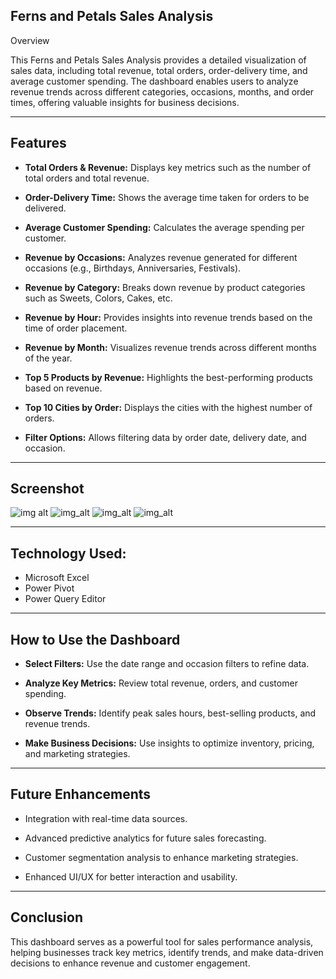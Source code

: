 ## Ferns and Petals Sales Analysis

Overview

This Ferns and Petals Sales Analysis provides a detailed visualization of sales data, including total revenue, total orders, order-delivery time,
and average customer spending. The dashboard enables users to analyze revenue trends across different categories, occasions, months, and order times, offering valuable insights for business decisions.

---

## Features

- **Total Orders & Revenue:** Displays key metrics such as the number of total orders and total revenue.

- **Order-Delivery Time:** Shows the average time taken for orders to be delivered.

- **Average Customer Spending:** Calculates the average spending per customer.

- **Revenue by Occasions:** Analyzes revenue generated for different occasions (e.g., Birthdays, Anniversaries, Festivals).

- **Revenue by Category:** Breaks down revenue by product categories such as Sweets, Colors, Cakes, etc.

- **Revenue by Hour:** Provides insights into revenue trends based on the time of order placement.

- **Revenue by Month:** Visualizes revenue trends across different months of the year.

- **Top 5 Products by Revenue:** Highlights the best-performing products based on revenue.

- **Top 10 Cities by Order:** Displays the cities with the highest number of orders.

- **Filter Options:** Allows filtering data by order date, delivery date, and occasion.

---

## Screenshot
![img alt]("C:\Users\vinut\OneDrive\Pictures\Screenshots\fnp1.png")
![img_alt]()
![img_alt]()
![img_alt]()

---

## Technology Used:

- Microsoft Excel
- Power Pivot
- Power Query Editor

---

## How to Use the Dashboard

- **Select Filters:** Use the date range and occasion filters to refine data.

- **Analyze Key Metrics:** Review total revenue, orders, and customer spending.

- **Observe Trends:** Identify peak sales hours, best-selling products, and revenue trends.

- **Make Business Decisions:** Use insights to optimize inventory, pricing, and marketing strategies.

---

## Future Enhancements

- Integration with real-time data sources.

- Advanced predictive analytics for future sales forecasting.

- Customer segmentation analysis to enhance marketing strategies.

- Enhanced UI/UX for better interaction and usability.

---

## Conclusion

This dashboard serves as a powerful tool for sales performance analysis, helping businesses track key metrics, identify trends, and make data-driven decisions to enhance revenue and customer engagement.
